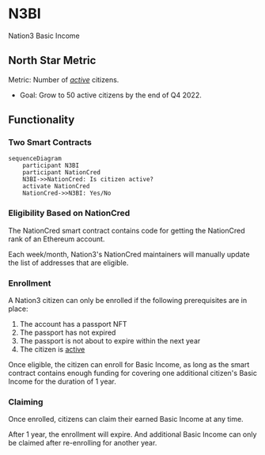 # N3BI

Nation3 Basic Income

## North Star Metric

Metric: Number of [_active_](https://github.com/nation3/nationcred-datasets/tree/main/nationcred#definition-of-active) citizens.
 - Goal: Grow to 50 active citizens by the end of Q4 2022.

## Functionality

### Two Smart Contracts

```mermaid
sequenceDiagram
    participant N3BI
    participant NationCred
    N3BI->>NationCred: Is citizen active?
    activate NationCred
    NationCred->>N3BI: Yes/No
```

### Eligibility Based on NationCred

The NationCred smart contract contains code for getting the NationCred rank of an Ethereum account.

Each week/month, Nation3's NationCred maintainers will manually update the list of addresses that are eligible.

### Enrollment

A Nation3 citizen can only be enrolled if the following prerequisites are in place:

1. The account has a passport NFT
1. The passport has not expired
1. The passport is not about to expire within the next year
1. The citizen is [active](https://github.com/nation3/nationcred-datasets/tree/main/nationcred#definition-of-active)

Once eligible, the citizen can enroll for Basic Income, as long as the smart contract contains enough funding for 
covering one additional citizen's Basic Income for the duration of 1 year.

### Claiming

Once enrolled, citizens can claim their earned Basic Income at any time.

After 1 year, the enrollment will expire. And additional Basic Income can only be claimed after re-enrolling for 
another year.
